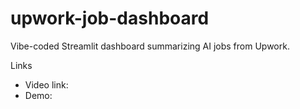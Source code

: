 # upwork-job-dashboard
Vibe-coded Streamlit dashboard summarizing AI jobs from Upwork.

Links
- Video link: 
- Demo: 
